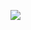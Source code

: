 ![](https://scontent.fopo1-1.fna.fbcdn.net/v/t1.15752-9/60354282_378042759720273_5569715367569260544_n.png?_nc_cat=105&_nc_ht=scontent.fopo1-1.fna&oh=e58e466eb6affd3a99bbd409f1157d8f&oe=5D5CACA2)